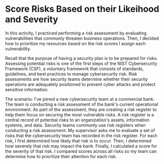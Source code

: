 # Score Risks Based on their Likeihood and Severity 
In this activity, I practiced performing a risk assessment by evaluating vulnerabilities that commonly threaten business operations. 
Then, I decided how to prioritize my resources based on the risk scores I assign each vulnerability.

Recall that the purpose of having a security plan is to be prepared for risks.
Assessing potential risks is one of the first steps of the NIST Cybersecurity Framework (CSF), a voluntary framework that consists of standards, guidelines, and best practices to manage cybersecurity risk.
Risk assessments are how security teams determine whether their security operations are adequately positioned to prevent cyber attacks and protect sensitive information.

The scenario:
I've joined a new cybersecurity team at a commercial bank. The team is conducting a risk assessment of the bank's current operational environment. 
As part of the assessment, they are creating a risk register to help them focus on securing the most vulnerable risks.
A risk register is a central record of potential risks to an organization's assets, information systems, and data. Security teams commonly use risk registers when conducting a risk assessment.
My supervisor asks me to evaluate a set of risks that the cybersecurity team has recorded in the risk register. For each risk, I first determined how likely that risk is to occur. 
Then, I determined how severely that risk may impact the bank. Finally, I calculated a score for the severity of that risk. 
I compared scores across all risks so my team can determine how to prioritize their attention for each risk.
